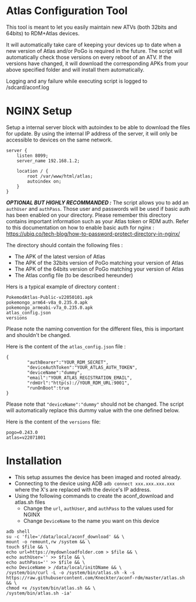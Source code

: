 # Atlas Configuration Tool

This tool is meant to let you easily maintain new ATVs (both 32bits and 64bits) to RDM+Atlas devices.

It will automatically take care of keeping your devices up to date when a new version of Atlas and/or PoGo is required in the future.
The script will automatically check those versions on every reboot of an ATV. If the versions have changed, it will download the corresponding APKs from your above specified folder and will install them automatically.

Logging and any failure while executing script is logged to /sdcard/aconf.log

# NGINX Setup

Setup a internal server block with autoindex to be able to download the files for update. By using the internal IP address of the server, it will only be accessible to devices on the same network.
```
server {
    listen 8099;
    server_name 192.168.1.2;

    location / {
        root /var/www/html/atlas;
        autoindex on;
    }
}
```
***OPTIONAL BUT HIGHLY RECOMMANDED :***
The script allows you to add an `authUser` and `authPass`. Those user and passwords will be used if basic auth has been enabled on your directory. 
Please remember this directory contains important information such as your Atlas token or RDM auth.
Refer to this documentation on how to enable basic auth for nginx : https://ubiq.co/tech-blog/how-to-password-protect-directory-in-nginx/


The directory should contain the following files :

- The APK of the latest version of Atlas
- The APK of the 32bits version of PoGo matching your version of Atlas
- The APK of the 64bits version of PoGo matching your version of Atlas
- The Atlas config file (to be described hereunder)

Hers is a typical example of directory content :

```
PokemodAtlas-Public-v22050101.apk
pokemongo_arm64-v8a_0.235.0.apk
pokemongo_armeabi-v7a_0.235.0.apk
atlas_config.json
versions
```
Please note the naming convention for the different files, this is important and shouldn't be changed.

Here is the content of the `atlas_config.json` file :

```
{
        "authBearer":"YOUR_RDM_SECRET",
        "deviceAuthToken":"YOUR_ATLAS_AUTH_TOKEN",
        "deviceName":"dummy",
        "email":"YOUR_ATLAS_REGISTRATION_EMAIL",
        "rdmUrl":"http(s)://YOUR_RDM_URL:9001",
        "runOnBoot":true
}
```
Please note that `"deviceName":"dummy"` should not be changed. The script will automatically replace this dummy value with the one defined below.

Here is the content of the `versions` file:
```
pogo=0.243.0
atlas=v22071801
```
# Installation
 - This setup assumes the device has been imaged and rooted already.
 - Connecting to the device using ADB `adb connect xxx.xxx.xxx.xxx` where the X's are replaced with the device's IP address.
 - Using the following commands to create the aconf_download and atlas.sh files
   - Change the `url`, `authUser`, and `authPass` to the values used for NGINX
   - Change `DeviceName` to the name you want on this device
```
adb shell 
su -c 'file='/data/local/aconf_download' && \
mount -o remount,rw /system && \
touch $file && \
echo url=https://mydownloadfolder.com > $file && \
echo authUser='' >> $file && \
echo authPass='' >> $file && \
echo DeviceName > /data/local/initDName && \
/system/bin/curl -L -o /system/bin/atlas.sh -k -s https://raw.githubusercontent.com/Kneckter/aconf-rdm/master/atlas.sh && \
chmod +x /system/bin/atlas.sh && \
/system/bin/atlas.sh -ia'
```
